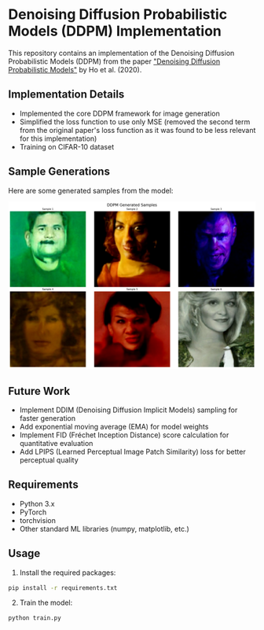 # Denoising Diffusion Probabilistic Models (DDPM) Implementation

This repository contains an implementation of the Denoising Diffusion Probabilistic Models (DDPM) from the paper ["Denoising Diffusion Probabilistic Models"](https://arxiv.org/abs/2006.11239) by Ho et al. (2020).

## Implementation Details

- Implemented the core DDPM framework for image generation
- Simplified the loss function to use only MSE (removed the second term from the original paper's loss function as it was found to be less relevant for this implementation)
- Training on CIFAR-10 dataset

## Sample Generations

Here are some generated samples from the model:

![DDPM Generated Samples](ddpm_samples_grid.png)

## Future Work

- Implement DDIM (Denoising Diffusion Implicit Models) sampling for faster generation
- Add exponential moving average (EMA) for model weights
- Implement FID (Fréchet Inception Distance) score calculation for quantitative evaluation
- Add LPIPS (Learned Perceptual Image Patch Similarity) loss for better perceptual quality

## Requirements

- Python 3.x
- PyTorch
- torchvision
- Other standard ML libraries (numpy, matplotlib, etc.)

## Usage

1. Install the required packages:
```bash
pip install -r requirements.txt
```

2. Train the model:
```bash
python train.py
```


